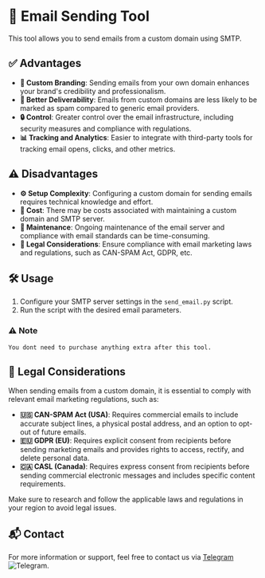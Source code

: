 # 📧 Email Sending Tool

This tool allows you to send emails from a custom domain using SMTP.

## ✅ Advantages

- **🎨 Custom Branding**: Sending emails from your own domain enhances your brand's credibility and professionalism.
- **🚀 Better Deliverability**: Emails from custom domains are less likely to be marked as spam compared to generic email providers.
- **🔒 Control**: Greater control over the email infrastructure, including security measures and compliance with regulations.
- **📊 Tracking and Analytics**: Easier to integrate with third-party tools for tracking email opens, clicks, and other metrics.

## ⚠️ Disadvantages

- **⚙️ Setup Complexity**: Configuring a custom domain for sending emails requires technical knowledge and effort.
- **💸 Cost**: There may be costs associated with maintaining a custom domain and SMTP server.
- **🔧 Maintenance**: Ongoing maintenance of the email server and compliance with email standards can be time-consuming.
- **📜 Legal Considerations**: Ensure compliance with email marketing laws and regulations, such as CAN-SPAM Act, GDPR, etc.

## 🛠️ Usage

1. Configure your SMTP server settings in the `send_email.py` script.
2. Run the script with the desired email parameters.

### ⚠️ Note

```
You dont need to purchase anything extra after this tool.
```

## 📜 Legal Considerations

When sending emails from a custom domain, it is essential to comply with relevant email marketing regulations, such as:

- **🇺🇸 CAN-SPAM Act (USA)**: Requires commercial emails to include accurate subject lines, a physical postal address, and an option to opt-out of future emails.
- **🇪🇺 GDPR (EU)**: Requires explicit consent from recipients before sending marketing emails and provides rights to access, rectify, and delete personal data.
- **🇨🇦 CASL (Canada)**: Requires express consent from recipients before sending commercial electronic messages and includes specific content requirements.

Make sure to research and follow the applicable laws and regulations in your region to avoid legal issues.

## 📬 Contact

For more information or support, feel free to contact us via [Telegram](https://t.me/witchshophub) ![Telegram](https://upload.wikimedia.org/wikipedia/commons/8/82/Telegram_logo.svg).
